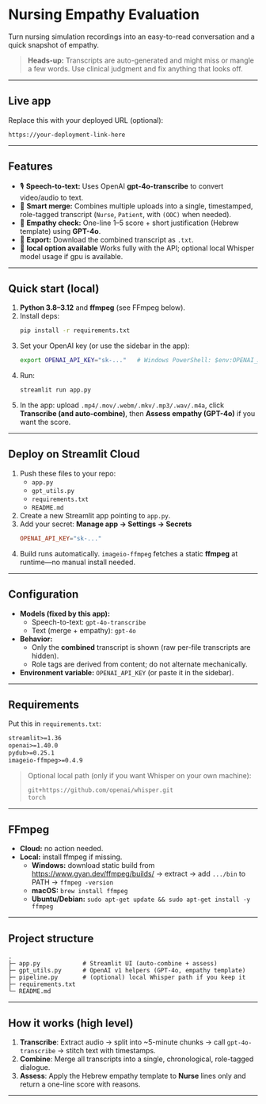 # Nursing Empathy Evaluation

Turn nursing simulation recordings into an easy-to-read conversation and a quick snapshot of empathy.

> **Heads-up:** Transcripts are auto-generated and might miss or mangle a few words. Use clinical judgment and fix anything that looks off.

---

## Live app
Replace this with your deployed URL (optional):
```
https://your-deployment-link-here
```

---

## Features
- 🎙️ **Speech-to-text:** Uses OpenAI **gpt-4o-transcribe** to convert video/audio to text.
- 🧩 **Smart merge:** Combines multiple uploads into a single, timestamped, role-tagged transcript (`Nurse`, `Patient`, with `(OOC)` when needed).
- 🧠 **Empathy check:** One-line 1–5 score + short justification (Hebrew template) using **GPT-4o**.
- 💾 **Export:** Download the combined transcript as `.txt`.
- 🔌 **local option available** Works fully with the API; optional local Whisper model usage if gpu is available.

---

## Quick start (local)

1. **Python 3.8–3.12** and **ffmpeg** (see FFmpeg below).
2. Install deps:
   ```bash
   pip install -r requirements.txt
   ```
3. Set your OpenAI key (or use the sidebar in the app):
   ```bash
   export OPENAI_API_KEY="sk-..."   # Windows PowerShell: $env:OPENAI_API_KEY="sk-..."
   ```
4. Run:
   ```bash
   streamlit run app.py
   ```
5. In the app: upload `.mp4/.mov/.webm/.mkv/.mp3/.wav/.m4a`, click **Transcribe (and auto-combine)**, then **Assess empathy (GPT-4o)** if you want the score.

---

## Deploy on Streamlit Cloud

1. Push these files to your repo:
   - `app.py`
   - `gpt_utils.py`
   - `requirements.txt`
   - `README.md`
2. Create a new Streamlit app pointing to `app.py`.
3. Add your secret: **Manage app → Settings → Secrets**
   ```toml
   OPENAI_API_KEY="sk-..."
   ```
4. Build runs automatically. `imageio-ffmpeg` fetches a static **ffmpeg** at runtime—no manual install needed.

---

## Configuration

- **Models (fixed by this app):**
  - Speech-to-text: `gpt-4o-transcribe`
  - Text (merge + empathy): `gpt-4o`
- **Behavior:**
  - Only the **combined** transcript is shown (raw per-file transcripts are hidden).
  - Role tags are derived from content; do not alternate mechanically.
- **Environment variable:** `OPENAI_API_KEY` (or paste it in the sidebar).

---

## Requirements

Put this in `requirements.txt`:

```txt
streamlit>=1.36
openai>=1.40.0
pydub>=0.25.1
imageio-ffmpeg>=0.4.9
```

> Optional local path (only if you want Whisper on your own machine):
> ```txt
> git+https://github.com/openai/whisper.git
> torch
> ```

---

## FFmpeg

- **Cloud:** no action needed.
- **Local:** install ffmpeg if missing.
  - **Windows:** download static build from https://www.gyan.dev/ffmpeg/builds/ → extract → add `.../bin` to PATH → `ffmpeg -version`
  - **macOS:** `brew install ffmpeg`
  - **Ubuntu/Debian:** `sudo apt-get update && sudo apt-get install -y ffmpeg`

---

## Project structure

```
.
├─ app.py            # Streamlit UI (auto-combine + assess)
├─ gpt_utils.py      # OpenAI v1 helpers (GPT-4o, empathy template)
├─ pipeline.py       # (optional) local Whisper path if you keep it
├─ requirements.txt
└─ README.md
```

---

## How it works (high level)

1) **Transcribe**: Extract audio → split into ~5-minute chunks → call `gpt-4o-transcribe` → stitch text with timestamps.  
2) **Combine**: Merge all transcripts into a single, chronological, role-tagged dialogue.  
3) **Assess**: Apply the Hebrew empathy template to **Nurse** lines only and return a one-line score with reasons.

---

